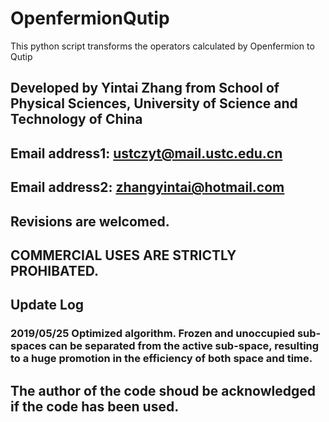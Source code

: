 # OpenfermionQutip
This python script transforms the operators calculated by Openfermion to Qutip

## Developed by Yintai Zhang from School of Physical Sciences, University of Science and Technology of China
## Email address1: ustczyt@mail.ustc.edu.cn
## Email address2: zhangyintai@hotmail.com

## Revisions are welcomed.
## COMMERCIAL USES ARE STRICTLY PROHIBATED.

## Update Log
### 2019/05/25 Optimized algorithm. Frozen and unoccupied sub-spaces can be separated from the active sub-space, resulting to a huge promotion in the efficiency of both space and time.

## The author of the code shoud be acknowledged if the code has been used.
